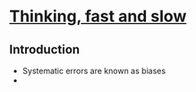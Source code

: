 # [Thinking, fast and slow](https://www.goodreads.com/book/show/11468377-thinking-fast-and-slow)
## Introduction
- Systematic errors are known as biases
- 
